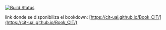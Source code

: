 [![Build Status](https://travis-ci.com/rstudio/bookdown-demo.svg?branch=master)](https://travis-ci.com/rstudio/bookdown-demo)



link donde se disponibiliza el bookdown: [https://cit-uai.github.io/Book_CIT/](https://cit-uai.github.io/Book_CIT/)
